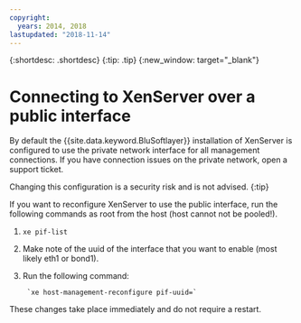 ```yaml
---
copyright:
  years: 2014, 2018
lastupdated: "2018-11-14"
---
```

{:shortdesc: .shortdesc}
{:tip: .tip}
{:new_window: target="_blank"}

# Connecting to XenServer over a public interface

By default the {{site.data.keyword.BluSoftlayer}} installation of XenServer is configured to use the private network interface for all management connections. If you have connection issues on the private network, open a support ticket.

Changing this configuration is a security risk and is not advised.
{:tip}

If you want to reconfigure XenServer to use the public interface, run the following commands as root from the host (host cannot not be pooled!). 

1. `xe pif-list`

2. Make note of the uuid of the interface that you want to enable (most likely eth1 or bond1).

3. Run the following command:

        `xe host-management-reconfigure pif-uuid=`

These changes take place immediately and do not require a restart.
